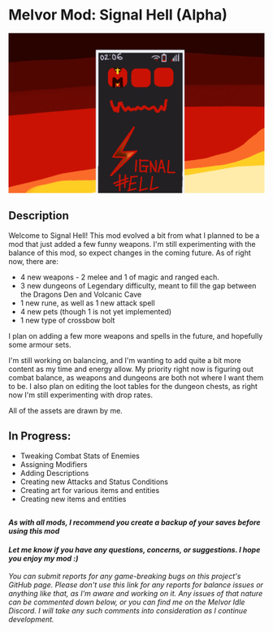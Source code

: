 # Melvor Mod: Signal Hell (Alpha)
![signalHellBanner](assets/icons/signalHellBanner.png)

## Description
Welcome to Signal Hell! This mod evolved a bit from what I planned to be a mod that just added a few funny weapons. I'm still experimenting with the balance of this mod, so expect changes in the coming future.
As of right now, there are:

<ul>
	<li>4 new weapons - 2 melee and 1 of magic and ranged each.</li>
	<li>3 new dungeons of Legendary difficulty, meant to fill the gap between the Dragons Den and Volcanic Cave</li>
	<li>1 new rune, as well as 1 new attack spell</li>
	<li>4 new pets (though 1 is not yet implemented)</li>
	<li>1 new type of crossbow bolt</li>
</ul>

I plan on adding a few more weapons and spells in the future, and hopefully some armour sets.

I'm still working on balancing, and I'm wanting to add quite a bit more content as my time and energy allow. My priority right now is figuring out combat balance, as weapons and dungeons are both not where I want them to be. I also plan on editing the loot tables for the dungeon chests, as right now I'm still experimenting with drop rates.

All of the assets are drawn by me.

## In Progress:
<ul>
	<li>Tweaking Combat Stats of Enemies</li>
	<li>Assigning Modifiers</li>
	<li>Adding Descriptions</li>
	<li>Creating new Attacks and Status Conditions</li>
	<li>Creating art for various items and entities</li>
	<li>Creating new items and entities</li>
</ul>

##
#### *As with all mods, I recommend you create a backup of your saves before using this mod*
#### *Let me know if you have any questions, concerns, or suggestions. I hope you enjoy my mod :)*

*You can submit reports for any game-breaking bugs on this project's GitHub page. Please don't use this link for any reports for balance issues or anything like that, as I'm aware and working on it. Any issues of that nature can be commented down below, or you can find me on the Melvor Idle Discord. I will take any such comments into consideration as I continue development.*
